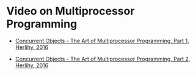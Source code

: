 # Video on Multiprocessor Programming

- [Concurrent Objects - The Art of Multiprocessor Programming, Part 1, Herlihy, 2016](https://youtu.be/nrUszqrlvi8)

- [Concurrent Objects - The Art of Multiprocessor Programming, Part 2, Herlihy, 2016](https://youtu.be/QgPDBCM_9K8)
